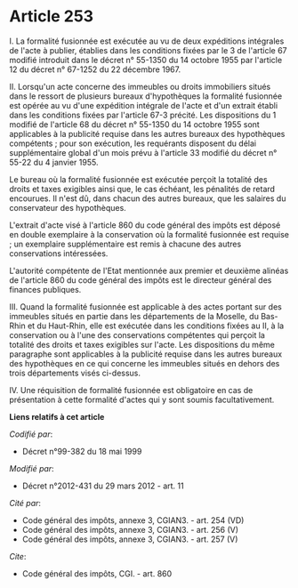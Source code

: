 # Article 253

I. La formalité fusionnée est exécutée au vu de deux expéditions intégrales de l'acte à publier, établies dans les conditions
fixées par le 3 de l'article 67 modifié introduit dans le décret n° 55-1350 du 14 octobre 1955 par l'article 12 du décret n°
67-1252 du 22 décembre 1967. 

II. Lorsqu'un acte concerne des immeubles ou droits immobiliers situés dans le ressort de plusieurs bureaux d'hypothèques la
formalité fusionnée est opérée au vu d'une expédition intégrale de l'acte et d'un extrait établi dans les conditions fixées
par l'article 67-3 précité. Les dispositions du 1 modifié de l'article 68 du décret n° 55-1350 du 14 octobre 1955 sont
applicables à la publicité requise dans les autres bureaux des hypothèques compétents ; pour son exécution, les requérants
disposent du délai supplémentaire global d'un mois prévu à l'article 33 modifié du décret n° 55-22 du 4 janvier 1955. 

Le bureau où la formalité fusionnée est exécutée perçoit la totalité des droits et taxes exigibles ainsi que, le cas échéant,
les pénalités de retard encourues. Il n'est dû, dans chacun des autres bureaux, que les salaires du conservateur des
hypothèques. 

L'extrait d'acte visé à l'article 860 du code général des impôts est déposé en double exemplaire à la conservation où la
formalité fusionnée est requise ; un exemplaire supplémentaire est remis à chacune des autres conservations intéressées. 

L'autorité compétente de l'Etat mentionnée aux premier et deuxième alinéas de l'article 860 du code général des impôts est le
directeur général des finances publiques. 

III. Quand la formalité fusionnée est applicable à des actes portant sur des immeubles situés en partie dans les départements
de la Moselle, du Bas-Rhin et du Haut-Rhin, elle est exécutée dans les conditions fixées au II, à la conservation ou à l'une
des conservations compétentes qui perçoit la totalité des droits et taxes exigibles sur l'acte. Les dispositions du même
paragraphe sont applicables à la publicité requise dans les autres bureaux des hypothèques en ce qui concerne les immeubles
situés en dehors des trois départements visés ci-dessus. 

IV. Une réquisition de formalité fusionnée est obligatoire en cas de présentation à cette formalité d'actes qui y sont soumis
facultativement.

**Liens relatifs à cet article**

_Codifié par_:

  - Décret n°99-382 du 18 mai 1999

_Modifié par_:

  - Décret n°2012-431  du 29 mars 2012 - art. 11

_Cité par_:

  - Code général des impôts, annexe 3, CGIAN3. - art. 254 (VD)
  - Code général des impôts, annexe 3, CGIAN3. - art. 256 (V)
  - Code général des impôts, annexe 3, CGIAN3. - art. 257 (V)

_Cite_:

  - Code général des impôts, CGI. - art. 860
